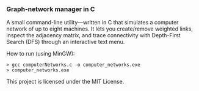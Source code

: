 ### Graph-network manager in C

A small command-line utility—written in C that simulates
a computer network of up to eight machines. It lets you 
create/remove weighted links, inspect the adjacency matrix, 
and trace connectivity with Depth-First Search (DFS) through 
an interactive text menu.

How to run (using MinGW): 

    > gcc computerNetworks.c -o computer_networks.exe
    > computer_networks.exe

This project is licensed under the MIT License.
